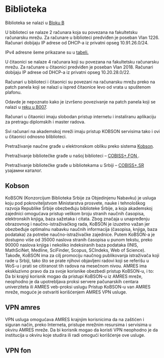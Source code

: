 # Biblioteka

Biblioteka se nalazi u [Bloku B](/doku.php?id=blok_b#biblioteka)

U biblioteci se nalaze 2 računara koja su povezana na fakultetsku računarsku mrežu. Za računare u biblioteci predviđen je poseban Vlan 1226. Računari dobijaju IP adrese od DHCP-a iz privatni opseg 10.91.26.0/24. 

IPv4 adresne šeme prikazane su u [tabeli.](/doku.php?id=blok_b#biblioteka)

U čitaonici se nalaze 4 računara koji su povezana na fakultetsku računarsku mrežu. Za računare u čitaonici predviđen je poseban Vlan 2018. Računari dobijaju IP adrese od DHCP-a iz privatni opseg 10.20.28.0/22.

Računari u biblioteci i čitaonici su povezani na računarsku mrežu preko na patch panela koji se nalazi u ispred čitaonice levo od vrata u spuštenom plafonu.

Odavde je nepoznato kako je izvršeno povezivanje na patch panela koji se nalazi u [reku u B007](/doku.php?id=blok_b#prostorija_b007_-_mreznom_reku_za_blok-b).

Računari u čitaonici imaju slobodan pristup internetu i instaliranu aplikaciju za pretragu diplomskih i master radova.

Svi računari na akademskoj mreži imaju pristup KOBSON servisima tako i ovi u čitaonici odnosno bliblioteci.

Pretraživanje naučne građe u elektronskom obliku preko sistema [Kobson](http://kobson.nb.rs/).

Pretraživanje bibliotečke građe u našoj biblioteci – [COBISS+.FON ](https://plus.sr.cobiss.net/opac7/bib/search?db=fonbg).

Pretraživanje bibliotečke građe u bibliotekama u Srbiji – [COBISS+.SR ](https://plus.sr.cobiss.net/opac7/bib/search?q&amp;db=cobib&amp;mat=allmaterials) узајамни каталог.

## Kobson

KoBSON (Konzorcijum Biblioteka Srbije za Objedinjenu Nabavku) je usluga koju pod pokroviteljstvom Ministarstva prosvete, nauke i tehnološkog razvoja Republike Srbije obezbeđuju biblioteke Srbije, a koja  akademskoj zajednici omogućava pristup velikom broju stranih naučnih časopisa, elektronskih knjiga, baza sažetaka i citata. Zbog značaja u unapređenju obrazovnog i naučno-istraživačkog rada, KoBSON je izuzetno važan jer obezbeđuje optimalnu nabavku naučnih informacija (časopisa, knjiga, baza podataka) za potrebe naučno-istraživačke zajednice. Putem KoBSON-a je dostupno više od 35000 naslova stranih časopisa u punom tekstu, preko 90000 naslova knjiga i nekoliko indeksiranih baza podataka (INIS, MathSciNet, Medline, SciFinder, Scopus, SCIndeks, Web of Science). Takođe, KoBSON ima za cilj promociju naučnog publikovanja istraživača koji rade u Srbiji, tako što se prate njihovi objavljeni radovi koji se referišu u WoS-u i prati se citiranost tih radova na mesečnom nivou.
AMRES ima ekskluzivno pravo da za svoje korisnike obezbedi pristup KoBSON-u, i to:
Da bi krajnji korisnik mogao da pristupi KoBSON-u iz AMRES mreže, neophodno je da upotrebljava proksi servere pačunarskih centara univerziteta ili AMRES veb-proksi uslugu
Pristup KoBSON-u van AMRES mreže, moguće je ostvariti korišćenjem AMRES VPN usluge.

## VPN amres

VPN usluga omogućava AMRES krajnjim korisnicima da na zaštićen i siguran način, preko Interneta, pristupe mrežnim resursima i servisima u okviru AMRES mreže. Da bi korisnik mogao da koristi VPN neophodno je da institucija u okviru koje studira ili radi omogući korišćenje ove usluge.

## VPN fon

